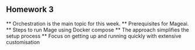 ## Homework 3
** Orchestration is the main topic for this week. 
** Prerequisites for Mageai.
** Steps to run Mage using Docker compose
** The approach simplifies the setup process
** Focus on getting up and running quickly with extensive customisation

